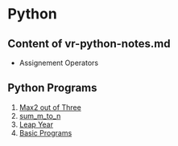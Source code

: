 # Python

## Content of vr-python-notes.md
- Assignement Operators


## Python Programs
1. [Max2 out of Three](Programs/max_2_out_of_2.py)
2. [sum_m_to_n](Programs/sum_m_to_n.py)
3. [Leap Year](Programs/leapyear.ipynb)
4. [Basic Programs](Programs/Basic_programs.ipynb)
